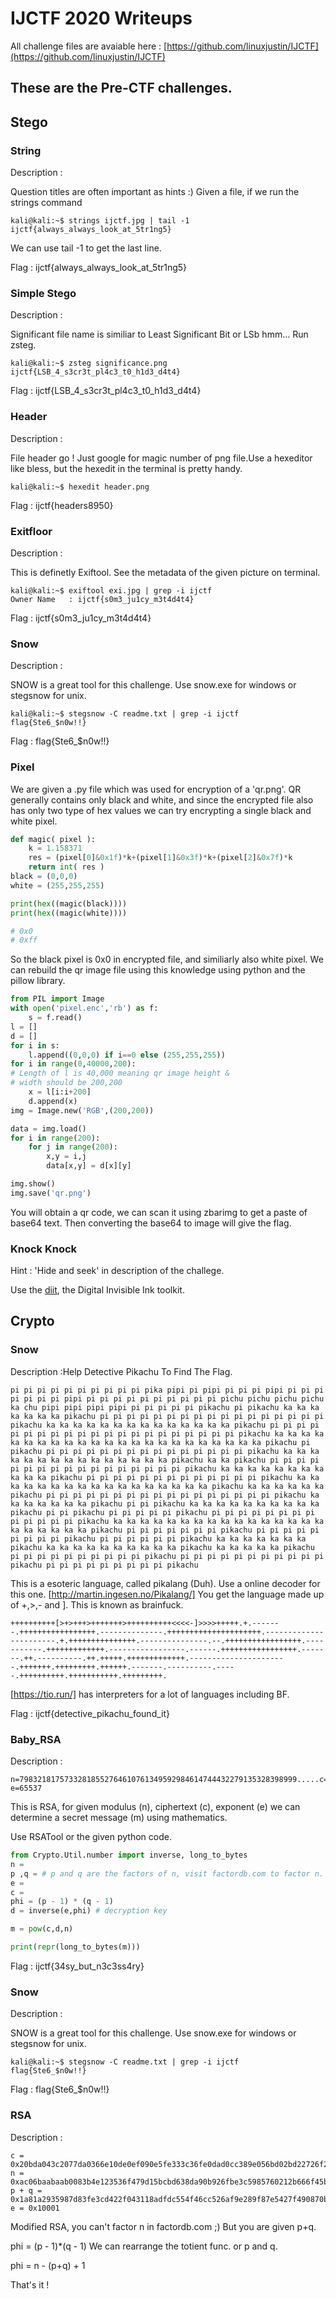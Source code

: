 # IJCTF 2020 Writeups

All challenge files are avaiable here : [https://github.com/linuxjustin/IJCTF](https://github.com/linuxjustin/IJCTF)

## These are the Pre-CTF challenges.

## Stego

### String

Description : 

Question titles are often important as hints :)
Given a file, if we run the strings command 

```console
kali@kali:~$ strings ijctf.jpg | tail -1
ijctf{always_always_look_at_5tr1ng5}
```
We can use tail -1 to get the last line.

Flag : ijctf{always_always_look_at_5tr1ng5}

### Simple Stego

Description : 

Significant file name is similiar to Least Significant Bit or LSb hmm...
Run zsteg.

```console
kali@kali:~$ zsteg significance.png 
ijctf{LSB_4_s3cr3t_pl4c3_t0_h1d3_d4t4}
```

Flag : ijctf{LSB_4_s3cr3t_pl4c3_t0_h1d3_d4t4}

### Header

Description : 

File header go ! Just google for magic number of png file.Use a hexeditor like bless, but the hexedit in the terminal is pretty handy.

```console
kali@kali:~$ hexedit header.png
```

Flag : ijctf{headers8950}

### Exitfloor

Description : 

This is definetly Exiftool. See the metadata of the given picture on terminal.

```console
kali@kali:~$ exiftool exi.jpg | grep -i ijctf
Owner Name   : ijctf{s0m3_ju1cy_m3t4d4t4}
```

Flag : ijctf{s0m3_ju1cy_m3t4d4t4}

### Snow

Description : 

SNOW is a great tool for this challenge. Use snow.exe for windows or stegsnow for unix.

```console
kali@kali:~$ stegsnow -C readme.txt | grep -i ijctf
flag{Ste6_$n0w!!}
```

Flag : flag{Ste6_$n0w!!}

### Pixel

We are given a .py file which was used for encryption of a 'qr.png'. QR generally contains only black and white, and since the encrypted file also has only two type of hex values we can try encrypting a single black and white pixel.

```python
def magic( pixel ):
	k = 1.158371
	res = (pixel[0]&0x1f)*k+(pixel[1]&0x3f)*k+(pixel[2]&0x7f)*k
	return int( res )
black = (0,0,0)
white = (255,255,255)

print(hex((magic(black))))
print(hex((magic(white))))

# 0x0
# 0xff
```
So the black pixel is 0x0 in encrypted file, and similiarly also white pixel.
We can rebuild the qr image file using this knowledge using python and the pillow library.
```python
from PIL import Image
with open('pixel.enc','rb') as f:
	s = f.read()
l = []
d = []
for i in s:
	l.append((0,0,0) if i==0 else (255,255,255))
for i in range(0,40000,200):
# Length of l is 40,000 meaning qr image height &
# width should be 200,200
	x = l[i:i+200]
	d.append(x)
img = Image.new('RGB',(200,200))

data = img.load()
for i in range(200):
	for j in range(200):
		x,y = i,j
		data[x,y] = d[x][y]

img.show()
img.save('qr.png')
```
You will obtain a qr code, we can scan it using zbarimg to get a paste of base64 text.
Then converting the base64 to image will give the flag.

### Knock Knock

Hint : 'Hide and seek' in description of the challege.

Use the [diit](https://sourceforge.net/projects/diit/), the Digital Invisible Ink toolkit.

## Crypto

### Snow

Description :Help Detective Pikachu To Find The Flag.

```
pi pi pi pi pi pi pi pi pi pi pika pipi pi pipi pi pi pi pipi pi pi pi pi pi pi pi pipi pi pi pi pi pi pi pi pi pi pi pichu pichu pichu pichu ka chu pipi pipi pipi pipi pi pi pi pi pi pikachu pi pikachu ka ka ka ka ka ka ka pikachu pi pi pi pi pi pi pi pi pi pi pi pi pi pi pi pi pi pikachu ka ka ka ka ka ka ka ka ka ka ka ka ka ka pikachu pi pi pi pi pi pi pi pi pi pi pi pi pi pi pi pi pi pi pi pi pi pikachu ka ka ka ka ka ka ka ka ka ka ka ka ka ka ka ka ka ka ka ka ka ka ka pikachu pi pikachu pi pi pi pi pi pi pi pi pi pi pi pi pi pi pi pikachu ka ka ka ka ka ka ka ka ka ka ka ka ka ka ka pikachu ka ka pikachu pi pi pi pi pi pi pi pi pi pi pi pi pi pi pi pi pi pikachu ka ka ka ka ka ka ka ka ka ka ka pikachu pi pi pi pi pi pi pi pi pi pi pi pi pi pikachu ka ka ka ka ka ka ka ka ka ka ka ka ka ka ka ka ka pikachu ka ka ka ka ka ka pikachu pi pi pi pi pi pi pi pi pi pi pi pi pi pi pi pi pi pikachu ka ka ka ka ka ka ka pikachu pi pi pikachu ka ka ka ka ka ka ka ka ka ka pikachu pi pi pikachu pi pi pi pi pi pikachu pi pi pi pi pi pi pi pi pi pi pi pi pi pikachu ka ka ka ka ka ka ka ka ka ka ka ka ka ka ka ka ka ka ka ka ka ka pikachu pi pi pi pi pi pi pi pikachu pi pi pi pi pi pi pi pi pi pikachu pi pi pi pi pi pi pikachu ka ka ka ka ka ka ka pikachu ka ka ka ka ka ka ka ka ka ka pikachu ka ka ka ka ka pikachu pi pi pi pi pi pi pi pi pi pi pikachu pi pi pi pi pi pi pi pi pi pi pi pikachu pi pi pi pi pi pi pi pi pi pikachu 
```

This is a esoteric language, called pikalang (Duh).
Use a online decoder for this one.
[http://martin.ingesen.no/Pikalang/]
You get the language made up of +,>,- and ]. This is known as brainfuck.

```
++++++++++[>+>+++>+++++++>++++++++++<<<<-]>>>>+++++.+.-------.+++++++++++++++++.--------------.+++++++++++++++++++++.-----------------------.+.+++++++++++++++.---------------.--.+++++++++++++++++.-----------.+++++++++++++.-----------------.------.+++++++++++++++++.-------.++.----------.++.+++++.+++++++++++++.----------------------.+++++++.+++++++++.++++++.-------.----------.-----.++++++++++.+++++++++++.+++++++++.
```

[https://tio.run/] has interpreters for a lot of languages including BF.

Flag : ijctf{detective_pikachu_found_it}

### Baby_RSA

Description : 
```
n=79832181757332818552764610761349592984614744432279135328398999.....c=5761634303253945396246958107406452065141290318762099471483671710912958815965982450617263100981569575700961240085974706....
e=65537
```
This is RSA, for given modulus (n), ciphertext (c), exponent (e) we can determine a secret message (m) using mathematics.

Use RSATool or the given python code.

```python
from Crypto.Util.number import inverse, long_to_bytes
n = 
p ,q = # p and q are the factors of n, visit factordb.com to factor n.
e = 
c = 
phi = (p - 1) * (q - 1) 
d = inverse(e,phi) # decryption key

m = pow(c,d,n)

print(repr(long_to_bytes(m)))
```

Flag : ijctf{34sy_but_n3c3ss4ry}

### Snow

Description : 

SNOW is a great tool for this challenge. Use snow.exe for windows or stegsnow for unix.

```console
kali@kali:~$ stegsnow -C readme.txt | grep -i ijctf
flag{Ste6_$n0w!!}
```

Flag : flag{Ste6_$n0w!!}


### RSA

Description : 
```
c = 0x20bda043c2077da0366e10de0ef090e5fe333c36fe0dad0cc389e056bd02bd22726f24...
n = 0xac06baabaab0083b4e123536f479d15bcbd638da90b926fbe3c5985760212b666f45b6...
p + q = 0x1a81a2935987d83fe3cd422f043118adfdc554f46cc526af9e289f87e5427f490870b3cd0835a43c0c49769f8aea11914e6acb061f8d8b5f5ee212a83482b49ca
e = 0x10001
```

Modified RSA, you can't factor n in factordb.com ;)
But you are given p+q.

phi = (p - 1)*(q - 1)
We can rearrange the totient func. or p and q.

phi = n - (p+q) + 1

That's it !

